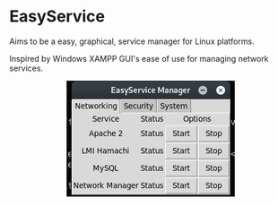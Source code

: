 # EasyService

Aims to be a easy, graphical, service manager for Linux platforms.

Inspired by Windows XAMPP GUI's ease of use for managing network services.

<div style="text-align:center">
    <!-- sorry about this if you're reading this file as text or offline... -->
    <img src="https://github.com/mishaturnbull/EasyService/raw/master/docs/screenshot-1.png"/>
</div>
